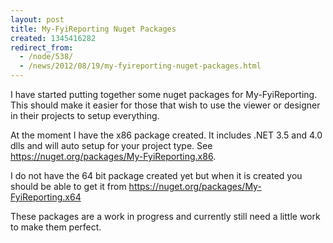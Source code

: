 ```yaml
---
layout: post
title: My-FyiReporting Nuget Packages
created: 1345416282
redirect_from:
  - /node/538/
  - /news/2012/08/19/my-fyireporting-nuget-packages.html
---
```

I have started putting together some nuget packages for My-FyiReporting.  This should make it easier for those that wish to use the viewer or designer in their projects to setup everything.

At the moment I have the x86 package created.  It includes .NET 3.5 and 4.0 dlls and will auto setup for your project type.  See https://nuget.org/packages/My-FyiReporting.x86.

I do not have the 64 bit package created yet but when it is created you should be able to get it from  https://nuget.org/packages/My-FyiReporting.x64

These packages are a work in progress and currently still need a little work to make them perfect.
